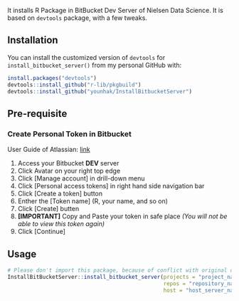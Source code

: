 
It installs R Package in BitBucket Dev Server of Nielsen Data Science.
It is based on `devtools` package, with a few tweaks.

## Installation

You can install the customized version of `devtools` for
`install_bitbucket_server()` from my personal GitHub with:

``` r
install.packages("devtools")
devtools::install_github("r-lib/pkgbuild")
devtools::install_github("younhak/InstallBitbucketServer")
```

## Pre-requisite

### Create Personal Token in Bitbucket

User Guide of Atlassian:
[link](https://confluence.atlassian.com/bitbucketserver057/personal-access-tokens-945543529.html?utm_campaign=in-app-help&utm_medium=in-app-help&utm_source=stash#Personalaccesstokens-usingpersonalaccesstokens)

1.  Access your Bitbucket **DEV** server
2.  Click Avatar on your right top edge
3.  Click \[Manage account\] in drill-down menu
4.  Click \[Personal access tokens\] in right hand side navigation bar
5.  Click \[Create a token\] button
6.  Enther the \[Token name\] (R, your name, and so on)
7.  Click \[Create\] butten
8.  **\[IMPORTANT\]** Copy and Paste your token in safe place *(You will
    not be able to view this token again)*
9.  Click
\[Continue\]

<!-- ![Figure 1. Token Creation](/man/figures/token.png) -->

## Usage

``` r
# Please don't import this package, because of conflict with original devtools
InstallBitBucketServer::install_bitbucket_server(projects = "project_name", 
                                                 repos = "repository_name", 
                                                 host = "host_server_name")  # host is "https://hostserver.com/bitbucket"
```
